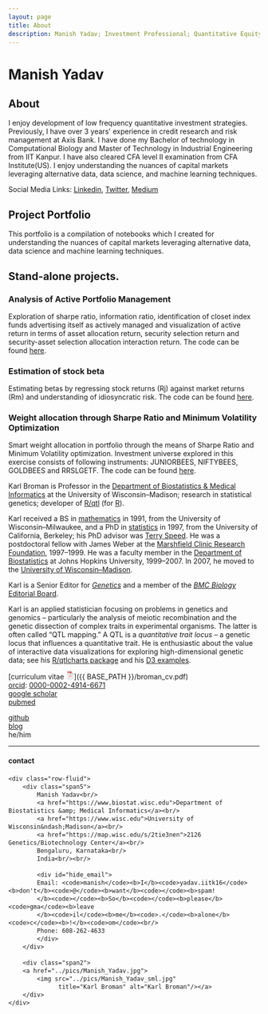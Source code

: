 ```yaml
---
layout: page
title: About
description: Manish Yadav; Investment Professional; Quantitative Equity Investing; IIT Kanpur
---
```



# Manish Yadav

## About

I enjoy development of low frequency quantitative investment strategies. Previously, I have over 3 years' experience in credit research and risk management at Axis Bank. I have done my Bachelor of technology in Computational Biology and Master of Technology in Industrial Engineering from IIT Kanpur. I have also cleared CFA level II examination from CFA Institute(US). I enjoy understanding the nuances of capital markets leveraging alternative data, data science, and machine learning techniques. 

Social Media Links: [Linkedin](https://www.linkedin.com/in/manishyadaviitk/), [Twitter](https://twitter.com/manishy_iitk16), [Medium](https://medium.com/@manishyadav.iitk16) 

## Project Portfolio

This portfolio is a compilation of notebooks which I created for understanding the nuances of capital markets leveraging alternative data, data science and machine learning techniques.

## Stand-alone projects.

### Analysis of Active Portfolio Management
Exploration of sharpe ratio, information ratio, identification of closet index funds advertising itself as actively managed and visualization of active return in terms of asset allocation return, security selection return and security-asset selection allocation interaction return.  The code can be found [here](https://github.com/mnsh16/Finance/blob/master/Analysis%20of%20Active%20Portfolio%20Management.ipynb).

### Estimation of stock beta
Estimating betas by regressing stock returns (Rj) against market returns (Rm) and understanding of idiosyncratic risk. The code can be found [here](https://github.com/mnsh16/Finance/blob/master/Estimation%20of%20Stock%20Beta.ipynb).

### Weight allocation through Sharpe Ratio and Minimum Volatility Optimization
Smart weight allocation in portfolio through the means of Sharpe Ratio and Minimum Volatility optimization. Investment universe explored in this exercise consists of following instruments: JUNIORBEES, NIFTYBEES, GOLDBEES and RRSLGETF. The code can be found [here](https://github.com/mnsh16/Finance/blob/master/Maximum%20Sharpe%20Ratio_23FEB2019.ipynb).




Karl Broman is Professor in the
[Department of Biostatistics &amp; Medical Informatics](https://www.biostat.wisc.edu)
at the University of Wisconsin&ndash;Madison;
research in statistical genetics; developer of
[R/qtl](https://rqtl.org) (for [R](https://www.r-project.org)).

Karl received a BS in [mathematics](https://uwm.edu/math)
in 1991, from the
University of Wisconsin&ndash;Milwaukee, and a
PhD in [statistics](https://statistics.berkeley.edu) in 1997, from the
University of California, Berkeley; his PhD advisor was
[Terry Speed](https://www.wehi.edu.au/people/terry-speed).
He was a postdoctoral fellow with James Weber at the
[Marshfield Clinic Research Foundation](https://www.marshfieldresearch.org),
1997&ndash;1999. He
was a faculty member in the [Department of Biostatistics](https://www.jhsph.edu/departments/biostatistics/) at Johns
Hopkins University, 1999&ndash;2007. In 2007, he moved to the
[University of Wisconsin&ndash;Madison](https://www.wisc.edu).

Karl is a Senior Editor for [_Genetics_](https://www.genetics.org) and
a member of the [_BMC Biology_](https://bmcbiol.biomedcentral.com)
[Editorial Board](https://bmcbiol.biomedcentral.com/about/editorial-board).

Karl is an applied statistician focusing on problems in genetics and
genomics &ndash; particularly the analysis of meiotic recombination and the
genetic dissection of complex traits in experimental organisms. The
latter is often called &ldquo;QTL mapping.&rdquo; A QTL is a
_quantitative trait locus_ &ndash; a genetic locus that influences a
quantitative trait. He is enthusiastic about the value
of interactive data visualizations for exploring high-dimensional genetic data;
see his [R/qtlcharts package](https://kbroman.org/qtlcharts/) and
his [D3 examples](https://www.biostat.wisc.edu/~kbroman/D3).

[curriculum vitae ![CV as pdf](icons16/pdf-icon.png)]({{ BASE_PATH }}/broman_cv.pdf)<br/>
[orcid](https://orcid.org): [0000-0002-4914-6671](https://orcid.org/0000-0002-4914-6671)<br/>
[google scholar](https://scholar.google.com/citations?sortby=pubdate&hl=en&user=42tCp5UAAAAJ&view_op=list_works)<br/>
[pubmed](https://pubmed.ncbi.nlm.nih.gov/?term=broman+kw)<br/>
<!-- [impactstory](https://impactstory.org/u/0000-0002-4914-6671)<br/> -->
[github](https://github.com/kbroman)<br/>
[blog](https://kbroman.org/blog/) <br/>
he/him

---

<div class="container">
<h4><a name="contact"></a>contact</h4>

    <div class="row-fluid">
        <div class="span5">
            Manish Yadav<br/>
            <a href="https://www.biostat.wisc.edu">Department of Biostatistics &amp; Medical Informatics</a><br/>
            <a href="https://www.wisc.edu">University of Wisconsin&ndash;Madison</a><br/>
            <a href="https://map.wisc.edu/s/2tie3nen">2126 Genetics/Biotechnology Center</a><br/>
            Bengaluru, Karnataka<br/>
            India<br/><br/>

            <div id="hide_email">
            Email: <code>manish</code><b>I</b><code>yadav.iitk16</code><b>don't</b><code>@</code><b>want</b><code></code><b>spam!
            </b><code></code><b>So</b><code></code><b>please</b><code>gma</code><b>leave
            </b><code>il</code><b>me</b><code>.</code><b>alone</b><code>c</code><b>!</b><code>om</code><br/>
            Phone: 608-262-4633
            </div>
        </div>

        <div class="span2">
        <a href="../pics/Manish_Yadav.jpg">
            <img src="../pics/Manish_Yadav_sml.jpg"
                  title="Karl Broman" alt="Karl Broman"/></a>
        </div>
    </div>
</div>
